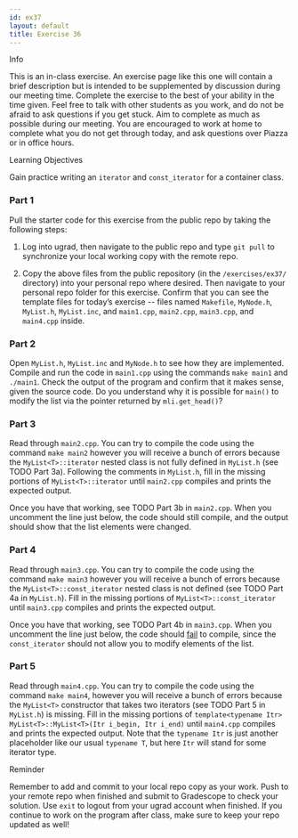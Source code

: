 ```yaml
---
id: ex37
layout: default
title: Exercise 36
---
```


<div class='admonition info'>
<div class='title'>Info</div>
<div class='content'>
<p>This is an in-class exercise. An exercise page like this one will contain a brief description but is intended to be supplemented by discussion during our meeting time. Complete the exercise to the best of your ability in the time given. Feel free to talk with other students as you work, and do not be afraid to ask questions if you get stuck. Aim to complete as much as possible during our meeting. You are encouraged to work at home to complete what you do not get through today, and ask questions over Piazza or in office hours.</p>
</div>
</div>

<div class='admonition tip'>
<div class='title'>Learning Objectives</div>
<div class='content'>
<p>Gain practice writing an <code>iterator</code> and <code>const_iterator</code> for a container class.</p>
</div>
</div>

### Part 1
Pull the starter code for this exercise from the public repo by taking the following steps:

1.	Log into ugrad, then navigate to the public repo and type `git pull` to synchronize your local working copy with the remote repo.

2.	Copy the above files from the public repository (in the `/exercises/ex37/` directory) into your personal repo where desired. Then navigate to your personal repo folder for this exercise. Confirm that you can see the template files for today’s exercise -- files named `Makefile`, `MyNode.h`, `MyList.h`, `MyList.inc`, and `main1.cpp`, `main2.cpp`, `main3.cpp`, and `main4.cpp` inside.


### Part 2
Open `MyList.h`, `MyList.inc` and `MyNode.h` to see how they are implemented. Compile and run the code in `main1.cpp` using the commands `make main1` and `./main1`. Check the output of the program and confirm that it makes sense, given the source code. Do you understand why it is possible for `main()` to modify the list via the pointer returned by `mli.get_head()`?

### Part 3
Read through `main2.cpp`.  You can try to compile the code using the command `make main2` however you will receive a bunch of errors because the `MyList<T>::iterator` nested class is not fully defined in `MyList.h` (see TODO Part 3a).  Following the comments in `MyList.h`, fill in the missing portions of `MyList<T>::iterator` until `main2.cpp` compiles and prints the expected output.

Once you have that working, see TODO Part 3b in `main2.cpp`.  When you uncomment the line just below, the code should still compile, and the output should show that the list elements were changed.

### Part 4
Read through `main3.cpp`.  You can try to compile the code using the command `make main3` however you will receive a bunch of errors because the `MyList<T>::const_iterator` nested class is not defined (see TODO Part 4a in `MyList.h`).  Fill in the missing portions of `MyList<T>::const_iterator` until `main3.cpp` compiles and prints the expected output.

Once you have that working, see TODO Part 4b in `main3.cpp`.  When you uncomment the line just below, the code should <u>fail</u> to compile, since the `const_iterator` should not allow you to modify elements of the list.


### Part 5
Read through `main4.cpp`.  You can try to compile the code using the command `make main4`, however you will receive a bunch of errors because the `MyList<T>` constructor that takes two iterators (see TODO Part 5 in `MyList.h`) is missing.  Fill in the missing portions of `template<typename Itr> MyList<T>::MyList<T>(Itr i_begin, Itr i_end)` until `main4.cpp` compiles and prints the expected output. Note that the `typename Itr` is just another placeholder like our usual `typename T`, but here `Itr` will stand for some iterator type.

<div class='admonition tip'>
<div class='title'>Reminder</div>
<div class='content'>
<p>Remember to add and commit to your local repo copy as your work. Push to your remote repo when finished and submit to Gradescope to check your solution. Use <code>exit</code> to logout from your ugrad account when finished. If you continue to work on the program after class, make sure to keep your repo updated as well!</p>
</div>
</div>
